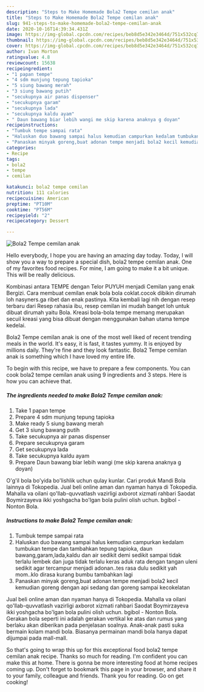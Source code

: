 ```yaml
---
description: "Steps to Make Homemade Bola2 Tempe cemilan anak"
title: "Steps to Make Homemade Bola2 Tempe cemilan anak"
slug: 941-steps-to-make-homemade-bola2-tempe-cemilan-anak
date: 2020-10-16T14:39:34.431Z
image: https://img-global.cpcdn.com/recipes/beb8d5e342e3464d/751x532cq70/bola2-tempe-cemilan-anak-foto-resep-utama.jpg
thumbnail: https://img-global.cpcdn.com/recipes/beb8d5e342e3464d/751x532cq70/bola2-tempe-cemilan-anak-foto-resep-utama.jpg
cover: https://img-global.cpcdn.com/recipes/beb8d5e342e3464d/751x532cq70/bola2-tempe-cemilan-anak-foto-resep-utama.jpg
author: Ivan Morton
ratingvalue: 4.8
reviewcount: 15638
recipeingredient:
- "1 papan tempe"
- "4 sdm munjung tepung tapioka"
- "5 siung bawang merah"
- "3 siung bawang putih"
- "secukupnya air panas dispenser"
- "secukupnya garam"
- "secukupnya lada"
- "secukupnya kaldu ayam"
- " Daun bawang biar lebih wangi me skip karena anaknya g doyan"
recipeinstructions:
- "Tumbuk tempe sampai rata"
- "Haluskan duo bawang sampai halus kemudian campurkan kedalam tumbukan tempe dan tambahkan tepung tapioka, daun bawang,garam,lada,kaldu dan air sedikit demi sedikit sampai tidak terlalu lembek dan juga tidak terlalu keras aduk rata dengan tangan uleni sedikit agar tercampur menjadi adonan..tes rasa dulu sedikit yah mom..klo dirasa kurang bumbu tambahkan lagi"
- "Panaskan minyak goreng,buat adonan tempe menjadi bola2 kecil kemudian goreng dengan api sedang dan goreng sampai kecokelatan"
categories:
- Recipe
tags:
- bola2
- tempe
- cemilan

katakunci: bola2 tempe cemilan 
nutrition: 111 calories
recipecuisine: American
preptime: "PT10M"
cooktime: "PT56M"
recipeyield: "2"
recipecategory: Dessert

---
```



![Bola2 Tempe cemilan anak](https://img-global.cpcdn.com/recipes/beb8d5e342e3464d/751x532cq70/bola2-tempe-cemilan-anak-foto-resep-utama.jpg)

Hello everybody, I hope you are having an amazing day today. Today, I will show you a way to prepare a special dish, bola2 tempe cemilan anak. One of my favorites food recipes. For mine, I am going to make it a bit unique. This will be really delicious.

Kombinasi antara TEMPE dengan Telor PUYUH menjadi Cemilan yang enak Bergizi. Cara membuat cemilan enak bola bola coklat.cocok dibikin dirumah loh nasyners.ga ribet dan enak pastinya. Kita kembali lagi nih dengan resep terbaru dari Resep rahasia ibu, resep cemilan ini mudah banget loh untuk dibuat dirumah yaitu Bola. Kreasi bola-bola tempe memang merupakan secuil kreasi yang bisa dibuat dengan menggunakan bahan utama tempe kedelai.

Bola2 Tempe cemilan anak is one of the most well liked of recent trending meals in the world. It's easy, it is fast, it tastes yummy. It is enjoyed by millions daily. They're fine and they look fantastic. Bola2 Tempe cemilan anak is something which I have loved my entire life.


To begin with this recipe, we have to prepare a few components. You can cook bola2 tempe cemilan anak using 9 ingredients and 3 steps. Here is how you can achieve that.

<!--inarticleads1-->

##### The ingredients needed to make Bola2 Tempe cemilan anak:

1. Take 1 papan tempe
1. Prepare 4 sdm munjung tepung tapioka
1. Make ready 5 siung bawang merah
1. Get 3 siung bawang putih
1. Take secukupnya air panas dispenser
1. Prepare secukupnya garam
1. Get secukupnya lada
1. Take secukupnya kaldu ayam
1. Prepare  Daun bawang biar lebih wangi (me skip karena anaknya g doyan)


O&#39;g&#39;il bola bo&#39;yida bo&#39;lishlik uchun qulay kunlar. Cari produk Mandi Bola lainnya di Tokopedia. Jual beli online aman dan nyaman hanya di Tokopedia. Mahalla va oilani qo&#39;llab-quvvatlash vazirligi axborot xizmati rahbari Saodat Boymirzayeva ikki yoshgacha bo&#39;lgan bola pulini olish uchun. bgibol - Nonton Bola. 

<!--inarticleads2-->

##### Instructions to make Bola2 Tempe cemilan anak:

1. Tumbuk tempe sampai rata
1. Haluskan duo bawang sampai halus kemudian campurkan kedalam tumbukan tempe dan tambahkan tepung tapioka, daun bawang,garam,lada,kaldu dan air sedikit demi sedikit sampai tidak terlalu lembek dan juga tidak terlalu keras aduk rata dengan tangan uleni sedikit agar tercampur menjadi adonan..tes rasa dulu sedikit yah mom..klo dirasa kurang bumbu tambahkan lagi
1. Panaskan minyak goreng,buat adonan tempe menjadi bola2 kecil kemudian goreng dengan api sedang dan goreng sampai kecokelatan


Jual beli online aman dan nyaman hanya di Tokopedia. Mahalla va oilani qo&#39;llab-quvvatlash vazirligi axborot xizmati rahbari Saodat Boymirzayeva ikki yoshgacha bo&#39;lgan bola pulini olish uchun. bgibol - Nonton Bola. Gerakan bola seperti ini adalah gerakan vertikal ke atas dan rumus yang berlaku akan diberikan pada penjelasan soalnya. Anak-anak pasti suka bermain kolam mandi bola. Biasanya permainan mandi bola hanya dapat dijumpai pada mall-mall. 

So that's going to wrap this up for this exceptional food bola2 tempe cemilan anak recipe. Thanks so much for reading. I'm confident you can make this at home. There is gonna be more interesting food at home recipes coming up. Don't forget to bookmark this page in your browser, and share it to your family, colleague and friends. Thank you for reading. Go on get cooking!
